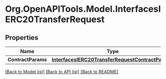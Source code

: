 # Org.OpenAPITools.Model.InterfacesIERC20TransferRequest

## Properties

Name | Type | Description | Notes
------------ | ------------- | ------------- | -------------
**ContractParams** | [**InterfacesIERC20TransferRequestContractParams**](InterfacesIERC20TransferRequestContractParams.md) |  | 

[[Back to Model list]](../README.md#documentation-for-models) [[Back to API list]](../README.md#documentation-for-api-endpoints) [[Back to README]](../README.md)


